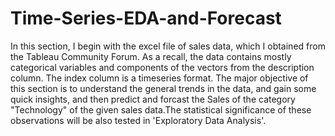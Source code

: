 # Time-Series-EDA-and-Forecast
In this section, I begin with the excel file of sales data, which I obtained from the Tableau Community Forum. As a recall, the data contains mostly categorical variables and components of the vectors from the description column. The index column is a timeseries format. The major objective of this section is to understand the general trends in the data, and gain some quick insights, and then predict and forcast the Sales of the category "Technology" of the given sales data.The statistical significance of these observations will be also tested in 'Exploratory Data Analysis'.
